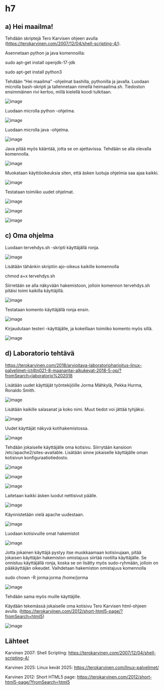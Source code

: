 # h7

## a) Hei maailma!

Tehdään skriptejä Tero Karvisen ohjeen avulla (https://terokarvinen.com/2007/12/04/shell-scripting-4/).

Asennetaan python ja java komennoilla:

sudo apt-get install openjdk-17-jdk

sudo apt-get install python3

Tehdään “Hei maailma” -ohjelmat bashilla, pythonilla ja javalla. Luodaan microlla bash-skripti ja tallennetaan nimellä heimaailma.sh. Tiedoston ensimmäinen rivi kertoo, millä kielellä koodi tulkitaan.

![image](https://github.com/user-attachments/assets/c0449449-220f-4475-8629-45ee155cbeb3)

Luodaan microlla python -ohjelma.

![image](https://github.com/user-attachments/assets/663eb1fd-434e-4e30-8ba2-518a18900702)

Luodaan microlla java -ohjelma.

![image](https://github.com/user-attachments/assets/0fff9fb4-58e9-4de9-bb85-4ccbd47f0ea4)

Java pitää myös kääntää, jotta se on ajettavissa. Tehdään se alla olevalla komennolla.

![image](https://github.com/user-attachments/assets/263502a0-2321-4279-ac2f-6d1584da9282)

Muokataan käyttöoikeuksia siten, että äsken luotuja ohjelmia saa ajaa kaikki.

![image](https://github.com/user-attachments/assets/5e6b3fe8-777a-44f3-9306-e9739f1738ac)

Testataan toimiiko uudet ohjelmat.

![image](https://github.com/user-attachments/assets/f8d53a52-c411-4976-b09d-75ac579385d4)

![image](https://github.com/user-attachments/assets/6d51a62d-804f-44bc-b7c6-86c7b1e86087)

![image](https://github.com/user-attachments/assets/add6fc12-069d-46d6-ac81-861b1f4ad4cb)


## c) Oma ohjelma

Luodaan tervehdys.sh -skripti käyttäjällä ronja.

![image](https://github.com/user-attachments/assets/dfa7ad93-a2f0-41cc-819d-3190ddc4f083)

Lisätään tähänkin skriptiin ajo-oikeus kaikille komennolla

chmod a+x tervehdys.sh

Siirretään se alla näkyvään hakemistoon, jolloin komennon tervehdys.sh  pitäisi toimi kaikilla käyttäjillä.

![image](https://github.com/user-attachments/assets/b6263b29-5537-4bee-9ff1-9e29e50fbe60)

Testataan komento käyttäjällä ronja ensin.

![image](https://github.com/user-attachments/assets/5576805d-be10-4bf2-b90f-a0fd4b61f0f5)

Kirjaudutaan testeri -käyttäjälle, ja kokeillaan toimiiko komento myös sillä.

![image](https://github.com/user-attachments/assets/9ed654bc-0a4c-4298-8a6b-70f07271b7b2)


## d) Laboratorio tehtävä
https://terokarvinen.com/2018/arvioitava-laboratorioharjoitus-linux-palvelimet-ict4tn021-8-maanantai-alkukevat-2018-5-op/?fromSearch=laboratorio%202018

Lisätään uudet käyttäjät työntekijöille Jorma Mähkylä, Pekka Hurma, Ronaldo Smith.

![image](https://github.com/user-attachments/assets/dbb1d115-d600-4be1-8f72-5f2926040548)

Lisätään kaikille salasanat ja koko nimi. Muut tiedot voi jättää tyhjäksi.

![image](https://github.com/user-attachments/assets/c5fca2af-e1cb-4902-b9ab-c92dd723f5fe)

Uudet käyttäjät näkyvä kotihakemistossa.

![image](https://github.com/user-attachments/assets/bc777315-20be-4979-a85e-20d74fd4570d)

Tehdään jokaiselle käyttäjälle oma kotisivu. Siirrytään kansioon /etc/apache2/sites-available. Lisätään sinne jokaiselle käyttäjälle oman kotisivun konfiguraatiotiedosto.

![image](https://github.com/user-attachments/assets/b0bc09dc-0fe1-45f7-8395-85b807eec16b)

![image](https://github.com/user-attachments/assets/909289e6-7add-4994-9cd2-6011218b3130)

![image](https://github.com/user-attachments/assets/ce08fcf5-d99f-4395-b036-2f43ef3be9de)

Laitetaan kaikki äsken luodut nettisivut päälle.

![image](https://github.com/user-attachments/assets/d42f753c-9233-4514-9d60-4e8c09241443)

Käynnistetään vielä apache uudestaan.

![image](https://github.com/user-attachments/assets/ff8c1393-6fa1-4f22-96bf-7daa08bab835)

Luodaan kotisivuille omat hakemistot

![image](https://github.com/user-attachments/assets/d7bab92d-9563-4c1f-b146-6d0ca3c3c319)

Jotta jokainen käyttäjä pystyy itse muokkaamaan kotisivujaan, pitää jokaisen käyttäjän hakemiston omistajuus siirtää rootilta käyttäjälle. Se onnistuu käyttäjällä ronja, koska se on lisätty myös sudo-ryhmään, jolloin on pääkäyttäjän oikeudet. Vaihdetaan hakemiston omistajuus komennolla

sudo chown -R jorma:jorma  /home/jorma

![image](https://github.com/user-attachments/assets/78a357eb-5ef1-4bf4-a02b-8b215056e576)

Tehdään sama myös muille käyttäjille.

Käydään tekemässä jokaiselle oma kotisivu Tero Karvisen html-ohjeen avulla. (https://terokarvinen.com/2012/short-html5-page/?fromSearch=html5)

![image](https://github.com/user-attachments/assets/b3a662c6-8328-421e-92b7-adb69efc0488)

## Lähteet

Karvinen 2007: Shell Scripting: https://terokarvinen.com/2007/12/04/shell-scripting-4/

Karvinen 2025: Linux kevät 2025: https://terokarvinen.com/linux-palvelimet/

Karvinen 2012: Short HTML5 page: https://terokarvinen.com/2012/short-html5-page/?fromSearch=html5

